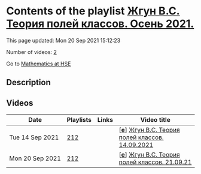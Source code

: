 # Contents of the playlist [Жгун В.С. Теория полей классов. Осень 2021.](https://www.youtube.com/playlist?list=PLq3E5oubNNoBrf4WpDqw-w94shk0jMs0Z)

This page updated: Mon 20 Sep 2021 15:12:23

Number of videos: [2](#videos)

Go to [Mathematics at HSE](../README.md)

## Description



## Videos

|Date|Playlists|Links|Video title|
|---|---|---|---|
| Tue&nbsp;14&nbsp;Sep&nbsp;2021 | [212](../playlists/212 "Жгун В.С. Теория полей классов. Осень 2021.") |  | [[**e**](https://studio.youtube.com/video/mODY_Aem2mA/edit "Edit")] [Жгун В.С. Теория полей классов. 14.09.2021](https://www.youtube.com/watch?v=mODY_Aem2mA&list=PLq3E5oubNNoBrf4WpDqw-w94shk0jMs0Z) |
| Mon&nbsp;20&nbsp;Sep&nbsp;2021 | [212](../playlists/212 "Жгун В.С. Теория полей классов. Осень 2021.") |  | [[**e**](https://studio.youtube.com/video/hv9GGZV8WhI/edit "Edit")] [Жгун В.С. Теория полей классов. 21.09.21](https://www.youtube.com/watch?v=hv9GGZV8WhI&list=PLq3E5oubNNoBrf4WpDqw-w94shk0jMs0Z) |
